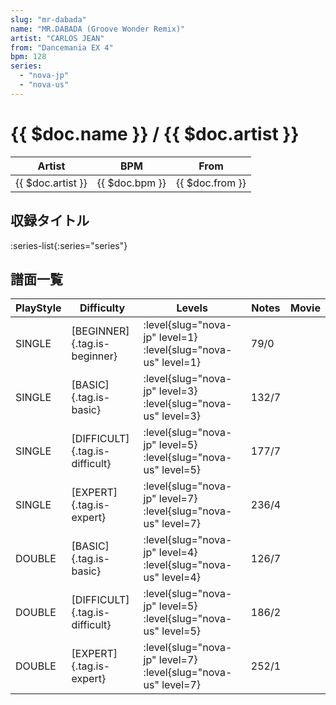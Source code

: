 ```yaml
---
slug: "mr-dabada"
name: "MR.DABADA (Groove Wonder Remix)"
artist: "CARLOS JEAN"
from: "Dancemania EX 4"
bpm: 128
series:
  - "nova-jp"
  - "nova-us"
---
```


# {{ $doc.name }} / {{ $doc.artist }}

|Artist|BPM|From|
|------|---|----|
|{{ $doc.artist }}|{{ $doc.bpm }}|{{ $doc.from }}|

## 収録タイトル

:series-list{:series="series"}

## 譜面一覧

|PlayStyle|Difficulty|Levels|Notes|Movie|
|---------|----------|------|-----|-----|
|SINGLE|[BEGINNER]{.tag.is-beginner}|:level{slug="nova-jp" level=1} :level{slug="nova-us" level=1}|79/0||
|SINGLE|[BASIC]{.tag.is-basic}|:level{slug="nova-jp" level=3} :level{slug="nova-us" level=3}|132/7||
|SINGLE|[DIFFICULT]{.tag.is-difficult}|:level{slug="nova-jp" level=5} :level{slug="nova-us" level=5}|177/7||
|SINGLE|[EXPERT]{.tag.is-expert}|:level{slug="nova-jp" level=7} :level{slug="nova-us" level=7}|236/4||
|DOUBLE|[BASIC]{.tag.is-basic}|:level{slug="nova-jp" level=4} :level{slug="nova-us" level=4}|126/7||
|DOUBLE|[DIFFICULT]{.tag.is-difficult}|:level{slug="nova-jp" level=5} :level{slug="nova-us" level=5}|186/2||
|DOUBLE|[EXPERT]{.tag.is-expert}|:level{slug="nova-jp" level=7} :level{slug="nova-us" level=7}|252/1||
